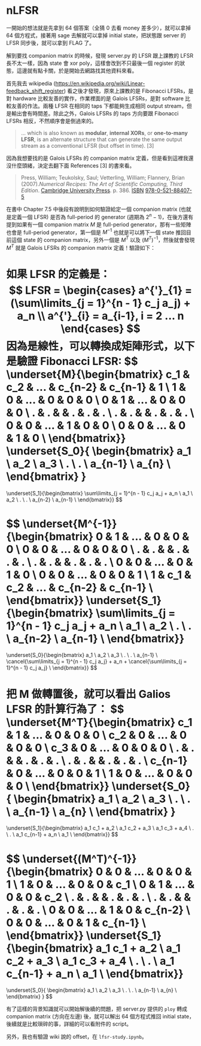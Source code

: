 # nLFSR

一開始的想法就是先拿到 64 個答案（全猜 0 去看 money 差多少），就可以拿掉 64 個方程式，接著用 sage 去解就可以拿掉 initial state，把狀態跟 server 的 LFSR 同步後，就可以拿到 FLAG 了。

解到要找 companion matrix 的時候，發現 server.py 的 LFSR 跟上課教的 LFSR 長不太一樣，因為 state 會 xor poly，這樣會改到不只最後一個 register 的狀態，這邊就有點卡關，於是開始去網路找其他資料來看。

首先我去 wikipedia (https://en.wikipedia.org/wiki/Linear-feedback_shift_register) 看之後才發現，原來上課教的是 Fibonacci LFSRs，是對 hardware 比較友善的實作，作業裡面的是 Galois LFSRs，是對 software 比較友善的作法。兩種 LFSR 在相同的 taps 下都能夠生成相同 output stream，但是輸出會有時間差。除此之外，Galois LFSRs 的 taps 方向要跟 Fibonacci LFSRs 相反，不然順序會是倒過來的。

> ... which is also known as **modular**, **internal XORs**, or **one-to-many LFSR**, is an alternate structure that can generate the same output stream as a conventional LFSR (but offset in time). [3]

因為我想要找的是 Galois LFSRs 的 companion matrix 定義，但是看到這裡我還沒什麼頭緒，決定去翻下面 References [3] 的書來看。

> Press, William; Teukolsky, Saul; Vetterling, William; Flannery, Brian (2007).*Numerical Recipes: The Art of Scientific Computing, Third Edition*. [Cambridge University Press](https://en.wikipedia.org/wiki/Cambridge_University_Press). p. 386. [ISBN](https://en.wikipedia.org/wiki/ISBN_(identifier)) [978-0-521-88407-5](https://en.wikipedia.org/wiki/Special:BookSources/978-0-521-88407-5)

在書中 Chapter 7.5 中後段有說明到如何驗證給定一個 companion matrix (也就是定義一個 LFSR) 是否為 full-period 的 generator (週期為 $2^n - 1$)，在後方還有提到如果有一個 companion matrix $M$ 是 full-period generator，那有一些矩陣也會是 full-period generator，第一個是 $M^{-1}$ 也就是可以將下一個 state 推回目前這個 state 的 companion matrix，另外一個是 $M^{T}$ 以及 $(M^T)^{-1}$，然後就會發現 $M^{T}$ 就是 Galois LFSRs 的 companion matrix 定義！驗證如下：

如果 LFSR 的定義是：
$$
LFSR = \begin{cases}
	a^{'}_{1} = (\sum\limits_{j = 1}^{n - 1} c_j a_j) + a_n \\
	a^{'}_{i} = a_{i-1}, i = 2 ... n
\end{cases}
$$
因為是線性，可以轉換成矩陣形式，以下是驗證 Fibonacci LFSR:
$$
\underset{M}{\begin{bmatrix}
   c_1 & c_2 & ... & c_{n-2} & c_{n-1} & 1 \\
   1 & 0 & ... & 0 & 0 & 0 \\
   0 & 1 & ... & 0 & 0 & 0 \\
   . & . &     & . & . & . \\
   . & . &     & . & . & . \\
   0 & 0 & ... & 1 & 0 & 0 \\
   0 & 0 & ... & 0 & 1 & 0 \\
\end{bmatrix}} 
\underset{S_0}{
\begin{bmatrix}
	a_1 \\
	a_2 \\
	a_3 \\
	. \\
	. \\
	a_{n-1} \\
	a_{n} \\
\end{bmatrix}
}
=
\underset{S_1}{\begin{bmatrix}
	\sum\limits_{j = 1}^{n - 1} c_j a_j + a_n \\
	a_1 \\
	a_2 \\
	. \\
	. \\
	a_{n-2} \\
	a_{n-1} \\
\end{bmatrix}}
$$

$$
\underset{M^{-1}}{\begin{bmatrix}
   0 & 1 & ... & 0 & 0 & 0 \\
   0 & 0 & ... & 0 & 0 & 0 \\
   . & . &     & . & . & . \\
   . & . &     & . & . & . \\
   0 & 0 & ... & 0 & 1 & 0 \\
   0 & 0 & ... & 0 & 0 & 1 \\
   1 & c_1 & c_2 & ... & c_{n-2} & c_{n-1} \\
\end{bmatrix}} 
\underset{S_1}{\begin{bmatrix}
	\sum\limits_{j = 1}^{n - 1} c_j a_j + a_n \\
	a_1 \\
	a_2 \\
	. \\
	. \\
	a_{n-2} \\
	a_{n-1} \\
\end{bmatrix}}
=
\underset{S_0}{\begin{bmatrix}
	a_1 \\
	a_2 \\
	a_3 \\
	. \\
	. \\
	a_{n-1} \\
	\cancel{\sum\limits_{j = 1}^{n - 1} c_j a_j} + a_n + \cancel{\sum\limits_{j = 1}^{n - 1} c_j a_j} \\
\end{bmatrix}}
$$

把 M 做轉置後，就可以看出 Galios LFSR 的計算行為了：
$$
\underset{M^T}{\begin{bmatrix}
c_1 & 1 & ... & 0 & 0 & 0 \\
c_2 & 0 & ... & 0 & 0 & 0 \\
c_3 & 0 & ... & 0 & 0 & 0 \\
. & . &      & . & . & . \\
. & . &      & . & . & . \\
c_{n-1} & 0 & ... & 0 & 0 & 1 \\
1 & 0 & ... & 0 & 0 & 0 \\
\end{bmatrix}} 
\underset{S_0}{
\begin{bmatrix}
	a_1 \\
	a_2 \\
	a_3 \\
	. \\
	. \\
	a_{n-1} \\
	a_{n} \\
\end{bmatrix}
}
=
\underset{S_1}{\begin{bmatrix}
	a_1 c_1 + a_2 \\
	a_1 c_2 + a_3 \\
	a_1 c_3 + a_4 \\
	. \\
	. \\
	a_1 c_{n-1} + a_n \\
	a_1 \\
\end{bmatrix}}
$$

$$
\underset{(M^T)^{-1}}{\begin{bmatrix}
    0 & 0 & ... & 0 & 0 & 1 \\
    1 & 0 & ... & 0 & 0 & c_1 \\
    0 & 1 & ... & 0 & 0 & c_2 \\
    . & . &     & . & . & . \\
    . & . &    & . & . & . \\
    0 & 0 & ... & 1 & 0 & c_{n-2} \\
    0 & 0 & ... & 0 & 1 & c_{n-1} \\
\end{bmatrix}} 
\underset{S_1}{\begin{bmatrix}
	a_1 c_1 + a_2 \\
	a_1 c_2 + a_3 \\
	a_1 c_3 + a_4 \\
	. \\
	. \\
	a_1 c_{n-1} + a_n \\
	a_1 \\
\end{bmatrix}}
=
\underset{S_0}{
\begin{bmatrix}
	a_1 \\
	a_2 \\
	a_3 \\
	. \\
	. \\
	a_{n-1} \\
	a_{n} \\
\end{bmatrix}
}
$$

有了這樣的背景知識就可以開始解後續的問題，把 server.py 提供的 `ploy` 轉成 companion matrix (方向在左邊) 後，就可以解出 64 個方程式推回 initial state，後續就是比較瑣碎的事，詳細的可以看附件的 script。

另外，我也有驗證 wiki 說的 offset，在 `lfsr-study.ipynb`。